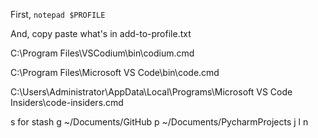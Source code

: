 First, `notepad $PROFILE`

And, copy paste what's in add-to-profile.txt


C:\Program Files\VSCodium\bin\codium.cmd


C:\Program Files\Microsoft VS Code\bin\code.cmd



C:\Users\Administrator\AppData\Local\Programs\Microsoft VS Code Insiders\code-insiders.cmd




s for stash
g ~/Documents/GitHub
p ~/Documents/PycharmProjects
j
l
n

